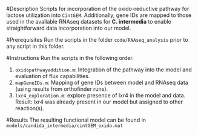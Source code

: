 #Description
Scripts for incorporation of the oxido-reductive pathway for lactose utilization into `CintGEM`. Additionally, gene IDs are mapped to those used in the available RNAseq datasets for **C. intermedia** to enable straightforward data incorporation into our model.

#Prerequisites
Run the scripts in the folder `code/RNAseq_analysis` prior to any script in this folder.

#Instructions
Run the scripts in the following order.
 
1. `oxidopathwayaddition.m`: Integration of the pathway into the model and evaluation of flux capabilities. 
2. `mapGeneIDs.m`: Mapping of gene IDs between model and RNAseq data (using results from orthofinder runs).
3. `lxr4_exploration.m`: explore presence of lxr4 in the model and data. Result: lxr4 was already present in our model but assigned to other reaction(s).

#Results
The resulting functional model can be found in `models/candida_intermedia/cintGEM_oxido.mat`